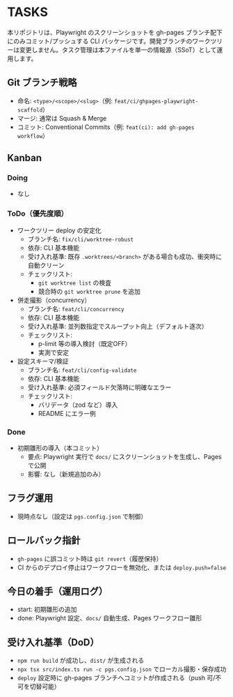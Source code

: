# TASKS

本リポジトリは、Playwright のスクリーンショットを gh-pages ブランチ配下にのみコミット/プッシュする CLI パッケージです。開発ブランチのワークツリーは変更しません。タスク管理は本ファイルを単一の情報源（SSoT）として運用します。

## Git ブランチ戦略
- 命名: `<type>/<scope>/<slug>`（例: `feat/ci/ghpages-playwright-scaffold`）
- マージ: 通常は Squash & Merge
- コミット: Conventional Commits（例: `feat(ci): add gh-pages workflow`）

## Kanban

### Doing
- なし

### ToDo（優先度順）
- ワークツリー deploy の安定化
  - ブランチ名: `fix/cli/worktree-robust`
  - 依存: CLI 基本機能
  - 受け入れ基準: 既存 `.worktrees/<branch>` がある場合も成功、衝突時に自動クリーン
  - チェックリスト:
    - `git worktree list` の検査
    - 競合時の `git worktree prune` を追加
- 併走撮影（concurrency）
  - ブランチ名: `feat/cli/concurrency`
  - 依存: CLI 基本機能
  - 受け入れ基準: 並列数指定でスループット向上（デフォルト逐次）
  - チェックリスト:
    - p-limit 等の導入検討（既定OFF）
    - 実測で安定
- 設定スキーマ/検証
  - ブランチ名: `feat/cli/config-validate`
  - 依存: CLI 基本機能
  - 受け入れ基準: 必須フィールド欠落時に明確なエラー
  - チェックリスト:
    - バリデータ（zod など）導入
    - README にエラー例

### Done
- 初期雛形の導入（本コミット）
  - 要点: Playwright 実行で `docs/` にスクリーンショットを生成し、Pages で公開
  - 影響: なし（新規追加のみ）

## フラグ運用
- 現時点なし（設定は `pgs.config.json` で制御）

## ロールバック指針
- `gh-pages` に誤コミット時は `git revert`（履歴保持）
- CI からのデプロイ停止はワークフローを無効化、または `deploy.push=false`

## 今日の着手（運用ログ）
- start: 初期雛形の追加
- done: Playwright 設定、`docs/` 自動生成、Pages ワークフロー雛形

## 受け入れ基準（DoD）
- `npm run build` が成功し、`dist/` が生成される
- `npx tsx src/index.ts run -c pgs.config.json` でローカル撮影・保存成功
- `deploy` 設定時に gh-pages ブランチへコミットが作成される（push 可/不可を切替可能）
